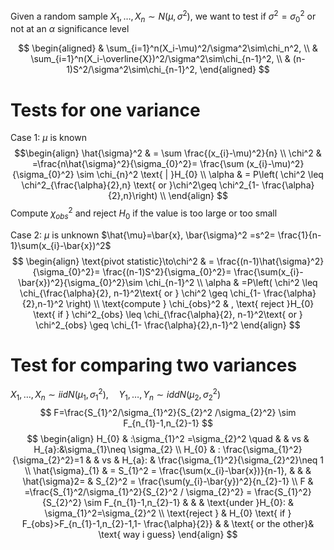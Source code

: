 Given a random sample $X_{1},\dots,X_{n}\sim N(\mu,\sigma^2)$, we want to test if $\sigma^2 = \sigma_{0}^2$ or not at an $\alpha$ significance level

$$
\begin{aligned}
 & \sum_{i=1}^n(X_i-\mu)^2/\sigma^2\sim\chi_n^2, \\
 & \sum_{i=1}^n(X_i-\overline{X})^2/\sigma^2\sim\chi_{n-1}^2, \\
 & (n-1)S^2/\sigma^2\sim\chi_{n-1}^2,
\end{aligned}
$$

# Tests for one variance

Case 1: $\mu$ is known
$$\begin{align}
\hat{\sigma}^2  & = \sum \frac{(x_{i}-\mu)^2}{n} \\
\chi^2 & =\frac{n\hat{\sigma}^2}{\sigma_{0}^2}= \frac{\sum (x_{i}-\mu)^2}{\sigma_{0}^2} \sim \chi_{n}^2 \text{ | }H_{0} \\
\alpha  & = P\left( \chi^2 \leq \chi^2_{\frac{\alpha}{2},n} \text{ or }\chi^2\geq \chi^2_{1- \frac{\alpha}{2},n}\right) \\
\end{align}
$$
Compute $\chi_{obs}^2$ and reject $H_{0}$ if the value is too large or too small

Case 2: $\mu$ is unknown
$\hat{\mu}=\bar{x}, \bar{\sigma}^2 =s^2= \frac{1}{n-1}\sum(x_{i}-\bar{x})^2$
$$
\begin{align}
\text{pivot statistic}\to\chi^2 & = \frac{(n-1)\hat{\sigma}^2}{\sigma_{0}^2}= \frac{(n-1)S^2}{\sigma_{0}^2}= \frac{\sum(x_{i}-\bar{x})^2}{\sigma_{0}^2}\sim \chi_{n-1}^2 \\
\alpha & =P\left( \chi^2 \leq \chi_{\frac{\alpha}{2}, n-1}^2\text{ or } \chi^2 \geq \chi_{1- \frac{\alpha}{2},n-1}^2 \right) \\
\text{compute }  \chi_{obs}^2 & , \text{ reject }H_{0} \text{ if } \chi^2_{obs} \leq \chi_{\frac{\alpha}{2}, n-1}^2\text{ or } \chi^2_{obs} \geq \chi_{1- \frac{\alpha}{2},n-1}^2
\end{align}
$$

# Test for comparing two variances
$X_{1},\dots,X_{n}\sim iid N(\mu_{1},\sigma_{1}^2),\quad Y_{1},\dots,Y_{n}\sim idd N(\mu_{2},\sigma_{2}^2)$
$$
F=\frac{S_{1}^2/\sigma_{1}^2}{S_{2}^2 /\sigma_{2}^2} \sim F_{n_{1}-1,n_{2}-1}
$$
$$
\begin{align}
H_{0} & :\sigma_{1}^2  =\sigma_{2}^2 \quad   &  & vs   &   H_{a}:&\sigma_{1}\neq \sigma_{2} \\
H_{0} & : \frac{\sigma_{1}^2}{\sigma_{2}^2}=1 &  & vs   &  H_{a}: & \frac{\sigma_{1}^2}{\sigma_{2}^2}\neq 1 \\
\hat{\sigma}_{1}  & = S_{1}^2 = \frac{\sum(x_{i}-\bar{x})}{n-1},  &  &  &  \hat{\sigma}2= & S_{2}^2 = \frac{\sum(y_{i}-\bar{y})^2}{n_{2}-1} \\
F & =\frac{S_{1}^2/\sigma_{1}^2}{S_{2}^2 / \sigma_{2}^2} = \frac{S_{1}^2}{S_{2}^2}    \sim     F_{n_{1}-1,n_{2}-1}   &  &  &   \text{under }H_{0}: & \sigma_{1}^2=\sigma_{2}^2  \\
\text{reject }  & H_{0} \text{ if } F_{obs}>F_{n_{1}-1,n_{2}-1,1- \frac{\alpha}{2}} &  &  \text{ or the other}& \text{ way i guess} 
 \end{align}
$$

